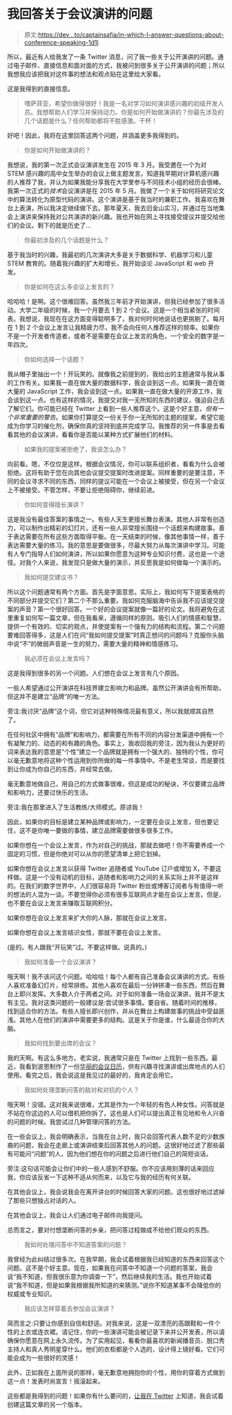 # 我回答关于会议演讲的问题

> 原文:[https://dev . to/captainsafia/in-which-I-answer-questions-about-conference-speaking-1d1l](https://dev.to/captainsafia/in-which-i-answer-questions-about-conference-speaking-1d1l)

所以，最近有人给我发了一条 Twitter 消息，问了我一些关于公开演讲的问题。通过电子邮件、直接信息和面对面的方式，我被问到很多关于公开演讲的问题；所以我想我应该把我对这件事的想法和观点贴在这里给大家看。

这是我得到的直接信息。

> 嘿萨菲亚，希望你做得很好！我是一名对学习如何演讲感兴趣的初级开发人员。我想帮助人们学习并保持动力。你是如何开始做演讲的？你最先涉及的几个话题是什么？任何帮助都将不胜感激。干杯！

好吧！因此，我将在这里回答这两个问题，并涵盖更多我得到的。

> 你是如何开始做演讲的？

我想说，我的第一次正式会议演讲发生在 2015 年 3 月。我受邀在一个为对 STEM 感兴趣的高中女生举办的会议上做主题发言。知道我早期对计算机感兴趣的人推荐了我，并认为如果我能分享我在大学里参与不同技术小组的经历会很棒。我第一次正式的*技术*会议演讲是在 2015 年 5 月。我做了一个关于如何将研究论文中的算法转化为原型代码的演讲。这个演讲是基于我当时的兼职工作。我喜欢在舞台上表演，所以我决定继续做下去。那年夏天，我去旧金山实习，并通过在当地集会上演讲来保持我对公共演讲的新兴趣。我也开始在网上寻找接受提议并提交给他们的会议。剩下的就是历史了…

> 你最初涉及的几个话题是什么？

基于我当时的兴趣，我最初的几次演讲大多是关于数据科学、机器学习和儿童 STEM 教育的。随着我兴趣的扩大和增长，我开始谈论 JavaScript 和 web 开发。

> 你是如何在这么多会议上发言的？

哈哈哈！是啊。这个很难回答。虽然我三年前才开始演讲，但我已经参加了很多活动。大学二年级的时候，我一个月要去 1 到 2 个会议。这是一个相当紧张的时间表。我想说，我现在在这方面变得聪明多了，我对何时何地说话也更挑剔了。每月在 1 到 2 个会议上发言让我精疲力尽，我不会向任何人推荐这样的频率。如果你不是一个开发者传道者，或者不是需要在会议上发言的角色，一个安全的数字是一年四次。

> 你如何选择一个话题？

我从帽子里抽出一个！开玩笑的。就像我之前提到的，我给出的主题通常与我从事的工作有关。如果我一直在做大量的数据科学，我会谈到这一点。如果我一直在做大量的 JavaScript 工作，我会谈到这一点。如果我一直在做大量的开源工作，我会谈到这一点。也有这样的情况，我提交对我一无所知的东西的建议，强迫自己去了解它们。你可能已经在 Twitter 上看到一些人推荐这个。这是个好主意，*但有一个非常重要的警告*。如果你打算提交一份关于你一无所知的主题的提案，希望它能成为你学习的催化剂，确保你真的坚持到底并完成学习。我推荐的另一件事是去看看其他的会议演讲，看看你是否能以某种方式扩展他们的材料。

> 如果我的提案被拒绝了，我该怎么办？

向前看。嗯，不仅仅是这样。根据会议情况，你可以联系组织者，看看为什么会被拒绝。这将有助于您在向其他会议提交提案时改进提案。同样重要的是要注意，不同的会议寻求不同的东西，同样的提议可能在一个会议上被接受，但在另一个会议上不被接受。不管怎样，不要让拒绝阻碍你，继续前进。

> 你如何变得擅长演讲？

这是我没有最佳答案的事情之一。有些人天生更擅长舞台表演。其他人非常有创造力，可以制作出精彩的幻灯片。还有一些人非常擅长围绕一个话题来构建故事。善于表达需要在所有这些方面取得平衡。在一天结束的时候，像其他事情一样，善于表达需要大量的练习。我的意思是要做很多，尽最大努力从每次演讲中学习。可能有人专门指导人们如何演讲，所以如果你愿意为这种专业知识付费，这也是一个途径。对我个人来说，我发现只是做大量的演示，并反思我是如何做每一个演示的。

> 我如何提交建议书？

所以这个问题通常有两个方面。首先是字面意思。实际上，我如何写下提案表格的不同部分并提交它们？第二个不那么重要。我如何克服脑海中告诉我不应该提交提案的声音？第一个很好回答。一个好的会议提案就像一篇好的论文。我将避免在这里重复如何写一篇文章，但在我看来，遵循同样的原则。吸引人们的情感和智慧，提供一个有效的、切实的观点，并使提案有一个强有力的结构和流程。第二个问题要难回答得多，这是人们在问“我如何提交提案”时真正想问的问题吗？克服你头脑中说“不”的微弱声音是一生的努力，需要大量的精神和情感练习。

> 我必须在会议上发言吗？

这是我得到很多的另一个问题。人们想在会议上发言有几个原因。

一些人希望通过公开演讲在科技界建立影响力和品牌。虽然公开演讲会有所帮助，但这并不是建立“品牌”的唯一方法。

旁注:我讨厌“品牌”这个词，但它对这种特殊情况最有意义，所以我就顺其自然了。

在任何社区中拥有“品牌”和影响力，都需要在所有不同的内容分发渠道中拥有一个有凝聚力的、动态的和有趣的角色。事实上，我收回我的旁注，因为我认为更好的词来表达我的意思是“个性”建立一个品牌就是拥有一个强大的、独特的个性，你可以毫无歉意地将这种个性运用到你所做的每一件事情中。不是老生常谈，而是要找到让你成为你自己的东西，并经常去做。

毫无歉意地做自己，用自己的方式做事很难，但这是成功的秘诀，不仅要建立品牌和影响力，还要过快乐的生活。

旁注:我在那里进入了生活教练/大师模式。原谅我！

因此，如果你的目标是建立某种品牌或影响力，一定要在会议上发言，但也要记住，这不是你唯一要做的事情，建立品牌需要做很多很多工作。

如果你想在一个会议上发言，作为对自己的挑战，那就去做吧！你不需要养成一个固定的习惯，但是你绝对可以从你的愿望清单上把它划掉。

如果你想在会议上发言以获得 Twitter 追随者或 YouTube 订户或增加 X，不要这样做。这是一个没有动机的目标，追随者和影响力之间的关系实际上并不是这样的。在我们的数字世界中，人们很容易将 Twitter 粉丝或博客订阅者与有值得一听的想法的人混为一谈。不要觉得你必须有很多互联网点才能在会议上发言。但是，也不要在会议上发言来赚取互联网积分。

如果你想在会议上发言来扩大你的人脉，那就在会议上发言。

如果你想在会议上发言结识女性，那就不要在会议上发言。

(是的。有人跟我“开玩笑”过。不要这样做。说真的。)

> 我如何准备一个会议演讲？

哦天啊！我不该问这个问题。哈哈哈！每个人都有自己准备会议演讲的方式。有些人喜欢准备幻灯片，经常排练。其他人喜欢在最后一分钟拼凑一些东西，然后在舞台上即兴发挥。大多数人介于两者之间。对于如何准备一场会议演讲，我并不是太有主见。我对这类问题的一般建议是:尝试很多事情。要自省。随着时间的推移，找到适合你的方法。有些人擅长即兴创作，并从在舞台上构建故事的挑战中受益匪浅。其他人在他们的演讲中需要更多的结构。这是关于你是谁，什么最适合你的大脑。

> 我如何找到要出席的会议？

我的天啊。有这么多地方。老实说，我通常只是在 Twitter 上找到一些东西。最近，我看到波恩制作了一份[华丽的会议日历](https://www.confercal.com)，供有兴趣寻找演讲或出席地点的人们使用。看完之后，我会说这是我见过的最好的，我肯定会用它。

> 我如何处理垄断问答的敌对和对抗的个人？

哦天啊！没错。这对我来说很难，尤其是作为一个年轻的有色人种女性。问答就是不站在你这边的人可以借机把你拆了。这也是人们可以提出真正有见地和令人兴奋的问题的时候。我尝试过几种管理问答的方法。

在一些会议上，我会明确表示，当我在台上时，我只会回答代表人数不足的少数族裔的问题，我会在走廊上或演讲结束后回答其他人的问题。这很好地过滤了那些最有可能问“问题”的人，因为他们想在你的问题之后进行他们自己的简短谈话。

旁注:这句话可能会让你们中的一些人感到不舒服。你不应该用刻薄的话来回应我，你应该反省一下这种不适从何而来，以及它与我的经历有何关联。

在其他会议上，我会说我会在离开讲台的时候回答大家的问题。这也很好地过滤掉了那些只想独占对话的人。

在其他会议上，我会让人们通过电子邮件向我提问。

总而言之，要对付想垄断问答的乡亲，把问答过程做成不给他们观众的东西。

> 我如何处理问答中不知道答案的问题？

我曾经为此纠结过很多次。在我早期，我会试着根据我已经知道的东西来回答这个问题。这不是个好主意。现在，如果我在问答中不知道一个问题的答案，我会说“我不知道，但我很乐意为你调查一下”，然后继续我的生活。我也开始试着说“我不知道，但是如果我根据我所知道的来猜测。”说你不知道某事不会降低你的权威或专业知识。

> 我应该怎样穿着去参加会议演讲？

简而言之:只要让你感到自信和舒适。对我来说，这是一双漂亮的高跟鞋和一件个性的上衣或连衣裙。请记住，你的一些演讲可能会被记录下来并公开发表，所以请确保你愿意在网上永久流传。为了实用起见，看看你最喜欢的新闻播音员、脱口秀主持人和真人秀明星穿什么。他们的衣柜都是个人选的，设计得上镜好看。它们可能会成为一些很好的灵感！

此外，正如我在上面所说的那样，毫无歉意地拥抱你的个性，用你的穿着方式做到这一点！发表时尚宣言！摇滚起来。

这些都是我得到的问题！如果你有什么要问的，[让我在 Twitter](https://twitter.com/captainsafia) 上知道，我会试着创建这篇文章的另一个版本。